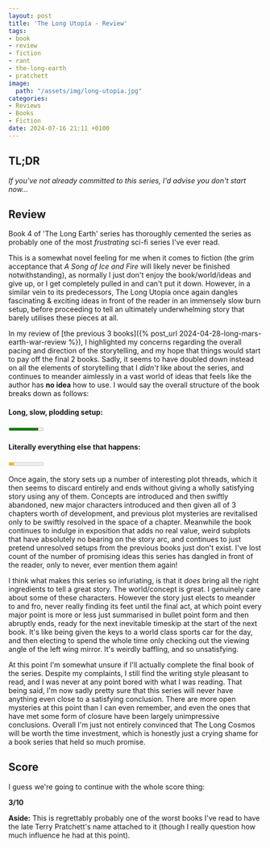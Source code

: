 ```yaml
---
layout: post
title: 'The Long Utopia - Review'
tags:
- book
- review
- fiction
- rant
- the-long-earth
- pratchett
image:
  path: "/assets/img/long-utopia.jpg"
categories:
- Reviews
- Books
- Fiction
date: 2024-07-16 21:11 +0100
---
```

## TL;DR

*If you've not already committed to this series, I'd advise you don't start now...*

## Review

Book 4 of 'The Long Earth' series has thoroughly cemented the series as probably one of the most *frustrating* sci-fi series I've ever read.

This is a somewhat novel feeling for me when it comes to fiction (the grim acceptance that *A Song of Ice and Fire* will likely never be finished notwithstanding), as normally I just don't enjoy the book/world/ideas and give up, or I get completely pulled in and can't put it down. 
However, in a similar vein to its predecessors, The Long Utopia once again dangles fascinating & exciting ideas in front of the reader in an immensely slow burn setup, before proceeding to tell an ultimately underwhelming story that barely utilises these pieces at all.

In my review of [the previous 3 books]({% post_url 2024-04-28-long-mars-earth-war-review %}), I highlighted my concerns regarding the overall pacing and direction of the storytelling, and my hope that things would start to pay off the final 2 books.
Sadly, it seems to have doubled down instead on all the elements of storytelling that I *didn't* like about the series, and continues to meander aimlessly in a vast world of ideas that feels like the author has **no idea** how to use.
I would say the overall structure of the book breaks down as follows:
	 
<div>
	<h4><label for="slow-start">Long, slow, plodding setup:</label></h4>
	<p><meter id="slow-start" value=85 min=0 max=100>85%</meter></p>
</div>
<div>
	<h4><label for="end">Literally everything else that happens:</label></h4>
	<p><meter id="end" value=15 min=0 max=100 low=40>15%</meter></p>
</div>

Once again, the story sets up a number of interesting plot threads, which it then seems to discard entirely and ends without giving a wholly satisfying story using any of them.
Concepts are introduced and then swiftly abandoned, new major characters introduced and then given all of 3 chapters worth of development, and previous plot mysteries are revitalised only to be swiftly resolved in the space of a chapter.
Meanwhile the book continues to indulge in exposition that adds no real value, weird subplots that have absolutely no bearing on the story arc, and continues to just pretend unresolved setups from the previous books just don't exist.
I've lost count of the number of promising ideas this series has dangled in front of the reader, only to never, ever mention them again!

I think what makes this series so infuriating, is that it *does* bring all the right ingredients to tell a great story.
The world/concept is great.
I genuinely care about some of these characters.
However the story just elects to meander to and fro, never really finding its feet until the final act, at which point every major point is more or less just summarised in bullet point form and then abruptly ends, ready for the next inevitable timeskip at the start of the next book.
It's like being given the keys to a world class sports car for the day, and then electing to spend the whole time only checking out the viewing angle of the left wing mirror.
It's weirdly baffling, and so unsatisfying.

At this point I'm somewhat unsure if I'll actually complete the final book of the series.
Despite my complaints, I still find the writing style pleasant to read, and I was never at any point bored with what I was reading.
That being said, I'm now sadly pretty sure that this series will never have anything even close to a satisfying conclusion.
There are more open mysteries at this point than I can even remember, and even the ones that have met some form of closure have been largely unimpressive conclusions.
Overall I'm just not entirely convinced that The Long Cosmos will be worth the time investment, which is honestly just a crying shame for a book series that held so much promise.

## Score

I guess we're going to continue with the whole score thing:

**3/10**

**Aside:** This is regrettably probably one of the worst books I've read to have the late Terry Pratchett's name attached to it (though I really question how much influence he had at this point).
